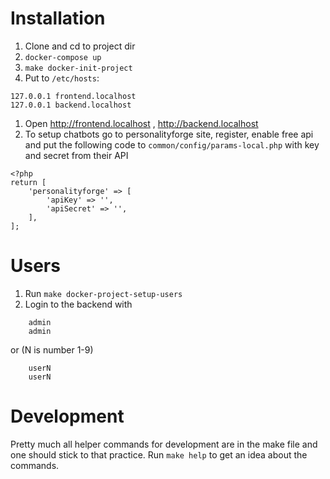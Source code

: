 Installation
============

1. Clone and cd to project dir
1. `docker-compose up` 
1. `make docker-init-project`
1. Put to `/etc/hosts`:
```
127.0.0.1 frontend.localhost
127.0.0.1 backend.localhost
```
1. Open http://frontend.localhost , http://backend.localhost
1. To setup chatbots go to personalityforge site, register, enable free api and put the following code to `common/config/params-local.php` with key and secret from their API

```
<?php
return [
    'personalityforge' => [
        'apiKey' => '',
        'apiSecret' => '',
    ],
];

```

Users
=====
 
1. Run `make docker-project-setup-users`
1. Login to the backend with
```
    admin
    admin
```

or (N is number 1-9)

```
    userN
    userN
```



Development
===========

Pretty much all helper commands for development are in the make file and one should stick to that practice.
Run `make help` to get an idea about the commands.
